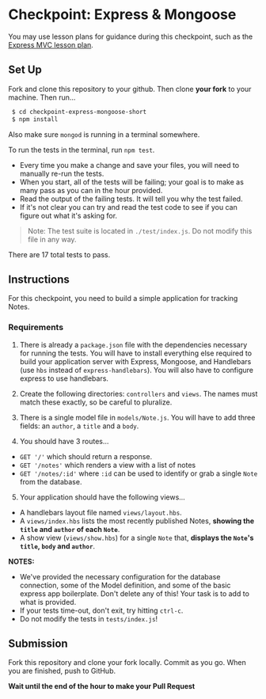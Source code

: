 # Checkpoint: Express & Mongoose

You may use lesson plans for guidance during this checkpoint, such as the [Express MVC lesson plan](https://git.generalassemb.ly/ga-wdi-lessons/express-mongoose).

## Set Up

Fork and clone this repository to your github. Then clone **your fork** to your machine. Then run...

```bash
 $ cd checkpoint-express-mongoose-short
 $ npm install
```

Also make sure `mongod` is running in a terminal somewhere.

To run the tests in the terminal, run `npm test`.
  - Every time you make a change and save your files, you will need to manually re-run the tests.
  - When you start, all of the tests will be failing; your goal is to make as many pass as you can in the hour provided.
  - Read the output of the failing tests. It will tell you why the test failed.
  - If it's not clear you can try and read the test code to see if you can figure out what it's asking for.

> Note: The test suite is located in `./test/index.js`. Do not modify this file in any way.

There are 17 total tests to pass.

## Instructions

For this checkpoint, you need to build a simple application for tracking Notes.

### Requirements

1. There is already a `package.json` file with the dependencies necessary for running the tests. You will have to install everything else required to build your application server with Express, Mongoose, and Handlebars (use `hbs` instead of `express-handlebars`). You will also have to configure express to use handlebars.

2. Create the following directories: `controllers` and `views`. The names must match these exactly, so be careful to pluralize.

3. There is a single model file in `models/Note.js`. You will have to add three fields: an `author`, a `title` and a `body`.

4. You should have 3 routes...
  - `GET '/'` which should return a response.
  - `GET '/notes'` which renders a view with a list of notes
  - `GET '/notes/:id'` where `:id` can be used to identify or grab a single `Note` from the database.

5. Your application should have the following views...

  - A handlebars layout file named `views/layout.hbs`.
  - A `views/index.hbs` lists the most recently published Notes, **showing the `title` and `author` of each `Note`**.
  - A show view (`views/show.hbs`) for a single `Note` that, **displays the `Note`'s `title`, `body` and `author`**.

**NOTES:**

* We've provided the necessary configuration for the database connection, some of the Model definition, and some of the basic express app boilerplate. Don't delete any of this! Your task is to add to what is provided.
* If your tests time-out, don't exit, try hitting `ctrl-c`.
* Do not modify the tests in `tests/index.js`!

## Submission

Fork this repository and clone your fork locally. Commit as you go. When you are finished, push to GitHub.

**Wait until the end of the hour to make your Pull Request**
